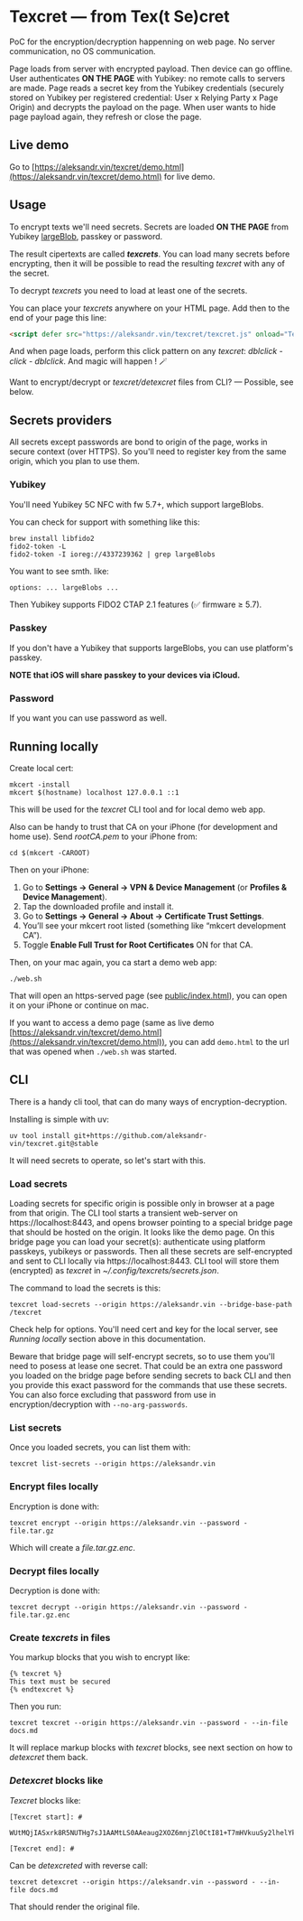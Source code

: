 # Texcret — from Tex(t Se)cret

PoC for the encryption/decryption happenning on web page. No server communication, no OS communication.

Page loads from server with encrypted payload. Then device can go offline.
User authenticates **ON THE PAGE** with Yubikey: no remote calls to servers are made.
Page reads a secret key from the Yubikey credentials (securely stored on Yubikey per registered credential:
User x Relying Party x Page Origin) and decrypts the payload on the page.
When user wants to hide page payload again, they refresh or close the page.

## Live demo

Go to [https://aleksandr.vin/texcret/demo.html](https://aleksandr.vin/texcret/demo.html) for live demo.

## Usage

To encrypt texts we'll need secrets. Secrets are loaded **ON THE PAGE** from
Yubikey [largeBlob](https://github.com/w3c/webauthn/wiki/Explainer:-WebAuthn-Large-Blob-Extension), passkey or password.

The result cipertexts are called _**texcrets**_. You can load many secrets before encrypting,
then it will be possible to read the resulting *texcret* with any of the secret.

To decrypt *texcrets* you need to load at least one of the secrets.

You can place your *texcrets* anywhere on your HTML page. Add then to the end of your page this line:

```html
<script defer src="https://aleksandr.vin/texcret/texcret.js" onload="Texcret.magic();"></script>
```

And when page loads, perform this click pattern on any *texcret*: *dblclick - click - dblclick*. And magic will happen ! 🪄

Want to encrypt/decrypt or _texcret/detexcret_ files from CLI? — Possible, see below.

## Secrets providers

All secrets except passwords are bond to origin of the page, works in secure context (over HTTPS). So you'll need to register key from the same origin, which
you plan to use them.

### Yubikey

You'll need Yubikey 5C NFC with fw 5.7+, which support largeBlobs.

You can check for support with something like this:

    brew install libfido2
    fido2-token -L
    fido2-token -I ioreg://4337239362 | grep largeBlobs

You want to see smth. like:

```
options: ... largeBlobs ...
```

Then Yubikey supports FIDO2 CTAP 2.1 features (✅ firmware ≥ 5.7).

### Passkey

If you don't have a Yubikey that supports largeBlobs, you can use platform's passkey.

**NOTE that iOS will share passkey to your devices via iCloud.**

### Password

If you want you can use password as well.


## Running locally

Create local cert:

    mkcert -install
    mkcert $(hostname) localhost 127.0.0.1 ::1

This will be used for the *texcret* CLI tool and for local demo web app.

Also can be handy to trust that CA on your iPhone (for development and home use). Send *rootCA.pem* to your iPhone from:

    cd $(mkcert -CAROOT)

Then on your iPhone:

1. Go to **Settings → General → VPN & Device Management** (or **Profiles & Device Management**).
2.	Tap the downloaded profile and install it.
3.	Go to **Settings → General → About → Certificate Trust Settings**.
4.	You’ll see your mkcert root listed (something like “mkcert development CA”).
5.	Toggle **Enable Full Trust for Root Certificates** ON for that CA.

Then, on your mac again, you ca start a demo web app:

    ./web.sh

That will open an https-served page (see [public/index.html](public/index.html)), you can open it on your iPhone
or continue on mac.

If you want to access a demo page (same as live demo [https://aleksandr.vin/texcret/demo.html](https://aleksandr.vin/texcret/demo.html)),
you can add `demo.html` to the url that was opened when `./web.sh` was started.

## CLI

There is a handy cli tool, that can do many ways of encryption-decryption.

Installing is simple with uv:

    uv tool install git+https://github.com/aleksandr-vin/texcret.git@stable

It will need secrets to operate, so let's start with this.

### Load secrets

Loading secrets for specific origin is possible only in browser at a page from that origin.
The CLI tool starts a transient web-server on https://localhost:8443, and
opens browser pointing to a special bridge page that should be hosted on the origin. It looks like the demo page.
On this bridge page you can load your secret(s): authenticate using platform passkeys, yubikeys or passwords.
Then all these secrets are self-encrypted and sent to CLI locally via https://localhost:8443.
CLI tool will store them (encrypted) as *texcret* in *~/.config/texcrets/secrets.json*.

The command to load the secrets is this:

    texcret load-secrets --origin https://aleksandr.vin --bridge-base-path /texcret

Check help for options. You'll need cert and key for the local server, see *Running locally* section above in this documentation.

Beware that bridge page will self-encrypt secrets, so to use them you'll need to posess at lease one secret.
That could be an extra one password you loaded on the bridge page before sending secrets to back CLI and then you provide this exact password for the commands that use these secrets.
You can also force excluding that password from use in encryption/decryption with `--no-arg-passwords`.

### List secrets

Once you loaded secrets, you can list them with:

    texcret list-secrets --origin https://aleksandr.vin

### Encrypt files locally

Encryption is done with:

    texcret encrypt --origin https://aleksandr.vin --password - file.tar.gz

Which will create a *file.tar.gz.enc*.

### Decrypt files locally

Decryption is done with:

    texcret decrypt --origin https://aleksandr.vin --password - file.tar.gz.enc

### Create *texcrets* in files

You markup blocks that you wish to encrypt like:

```
{% texcret %}
This text must be secured
{% endtexcret %}
```

Then you run:

    texcret texcret --origin https://aleksandr.vin --password - --in-file docs.md

It will replace markup blocks with *texcret* blocks, see next section on how to *detexcret* them back.

### *Detexcret* blocks like

*Texcret* blocks like:

```
[Texcret start]: #

WUtMQjIASxrk8R5NUTHg7sJ1AAMtLS0AAeaug2XOZ6mnjZl0CtI81+T7mHVkuuSy2lhelYkAMBD+OGpmXUKBfWGeEhGefz5yS4mAmqs1oNlDYAtprzAQn3RdaxITBoIWsbQGc/6m1FBQ+Hfd2EmZsChHeHy3HQvyNAx6yjPBMJeTRSm7tnXa/FfCZ/OcSxhGzH0=

[Texcret end]: #
```

Can be *detexcreted* with reverse call:

    texcret detexcret --origin https://aleksandr.vin --password - --in-file docs.md

That should render the original file.
